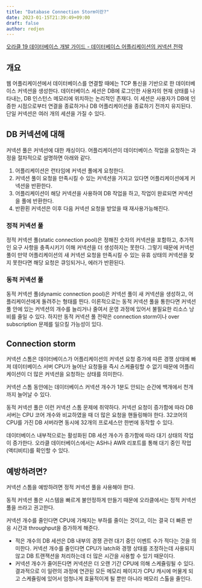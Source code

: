 ```yaml
---
title: "Database Connection Storm이란?"
date: 2023-01-15T21:39:49+09:00
draft: false
author: redjen
---
```


[오라클 19 데이터베이스 개발 가이드 - 데이터베이스 어플리케이션의 커넥션 전략](https://docs.oracle.com/en/database/oracle/oracle-database/19/adfns/connection_strategies.html#GUID-22A9F0BE-987E-4C50-B006-4CF5336C61F4)

## 개요

웹 어플리케이션에서 데이터베이스를 연결할 때에는 TCP 통신을 기반으로 한 데이터베이스 커넥션을 생성한다. 
데이터베이스 세션은 DB에 로그인한 사용자의 현재 상태를 나타내는, DB 인스턴스 메모리에 위치하는 논리적인 존재다. 
이 세션은 사용자가 DB에 인증한 시점으로부터 연결을 종료하거나 DB 어플리케이션을 종료하기 전까지 유지된다. 단일 커넥션은 여러 개의 세션을 가질 수 있다.

## DB 커넥션에 대해

커넥션 풀은 커넥션에 대한 캐싱이다. 어플리케이션이 데이터베이스 작업을 요청하는 과정을 절차적으로 설명하면 아래와 같다.

1. 어플리케이션은 런타임에 커넥션 풀에게 요청한다.
2. 커넥션 풀이 요청을 만족시킬 수 있는 커넥션을 가지고 있다면 어플리케이션에게 커넥션을 반환한다.
3. 어플리케이션이 해당 커넥션을 사용하여 DB 작업을 하고, 작업이 완료되면 커넥션을 풀에 반환한다. 
4. 반환횐 커넥션은 이후 다음 커넥션 요청을 받았을 때 재사용가능해진다.

### 정적 커넥션 풀

정적 커넥션 풀(static connection pool)은 정해진 숫자의 커넥션을 포함하고, 추가적인 요구 사항을 충족시키기 이해 커넥션을 더 생성하지는 못한다.
그렇기 때문에 커넥션 풀이 만약 어플리케이션의 새 커넥션 요청을 만족시킬 수 있는 유휴 상태의 커넥션을 찾지 못한다면 해당 요청은 큐잉되거나, 에러가 반환된다.

### 동적 커넥션 풀

동적 커넥션 풀(dynamic connection pool)은 커넥션 풀이 새 커넥션을 생성하고, 어플리케이션에게 돌려주는 형태를 띈다. 이론적으로는 동적 커넥션 풀을 통한다면 커넥션 풀 안에 있는 커넥션의 개수를 늘리거나 줄여서 운영 과정에 있어서 불필요한 리소스 낭비를 줄일 수 있다. 하지만 동적 커넥션 풀 전략은 connection storm이나 over subscription 문제를 일으킬 가능성이 있다.

## Connection storm

커넥션 스톰은 데이터베이스가 어플리케이션의 커넥션 요청 증가에 따른 경쟁 상태에 빠져 데이터베이스 서버 CPU가 늘어난 요청들을 즉시 스케쥴링할 수 없기 때문에 어플리케이션이 더 많은 커넥션을 요청하는 상태를 의미한다. 

커넥션 스톰 동안에는 데이터베이스 커넥션 개수가 1분도 안되는 순간에 백개에서 천개까지 늘어날 수 있다.

동적 커넥션 풀은 이런 커넥션 스톰 문제에 취약하다. 커넥션 요청이 증가함에 따라 DB 서버는 CPU 코어 개수와 비교하였을 때 더 많은 요청을 핸들링해야 한다. 32코어의 CPU를 가진 DB 서버라면 동시에 32개의 프로세스만 한번에 동작할 수 있다.

데이터베이스 내부적으로는 활성화된 DB 세션 개수가 증가함에 따라 대기 상태의 작업이 증가한다. 오라클 데이터베이스에서는 ASH나 AWR 리포트를 통해 대기 중인 작업 (액티비티)를 확인할 수 있다.

## 예방하려면?

커넥션 스톰을 예방하려면 정적 커넥션 풀을 사용해야 한다.

동적 커넥션 풀은 시스템을 빠르게 불안정하게 만들기 때문에 오라클에서는 정적 커넥션 풀을 쓰라고 권고한다.

커넥션 개수를 줄인다면 CPU에 가해지는 부하를 줄이는 것이고, 이는 결국 더 빠른 반응 시간과 throughput을 증가하게 해준다. 
- 적은 개수의 DB 세션은 DB 내부의 경쟁 관련 대기 중인 이벤트 수가 적다는 것을 의미한다. 커넥션 개수를 줄인다면 CPU가 latch와 경쟁 상태를 조정하는데 사용되지 않고 DB 트랜잭션을 처리하는데 더 많은 시간을 사용할 수 있기 때문이다.
- 커넥션 개수가 줄어든다면 커넥션은 더 오랜 기간 CPU에 의해 스케쥴링될 수 있다. 결과적으로 이 일련의 과정에 연관된 모든 메모리 페이지가 CPU 캐시에 머물게 되고 스케쥴링에 있어서 엄청나게 효율적이게 될 뿐만 아니라 메모리 스톨을 줄인다. 